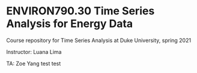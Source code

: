 # ENVIRON790.30 Time Series Analysis for Energy Data


Course repository for Time Series Analysis at Duke University, spring 2021

Instructor: Luana Lima

TA: Zoe Yang 
test test 
